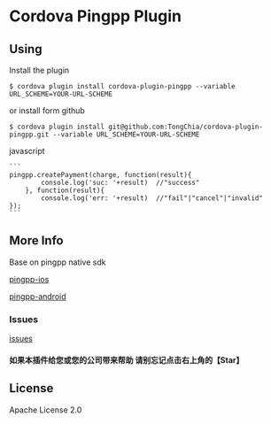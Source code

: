# Cordova Pingpp Plugin



## Using

Install the plugin

    $ cordova plugin install cordova-plugin-pingpp --variable URL_SCHEME=YOUR-URL-SCHEME

or install form github

    $ cordova plugin install git@github.com:TongChia/cordova-plugin-pingpp.git --variable URL_SCHEME=YOUR-URL-SCHEME

javascript

	```
	pingpp.createPayment(charge, function(result){
			console.log('suc: '+result)  //"success"
		}, function(result){
			console.log('err: '+result)  //"fail"|"cancel"|"invalid"
	});
	```

## More Info

Base on pingpp native sdk

[pingpp-ios](https://github.com/PingPlusPlus/pingpp-ios)

[pingpp-android](https://github.com/PingPlusPlus/pingpp-android)

### Issues
[issues](https://github.com/TongChia/cordova-plugin-pingpp/issues)

#### 如果本插件给您或您的公司带来帮助 请别忘记点击右上角的【Star】

## License

Apache License 2.0
